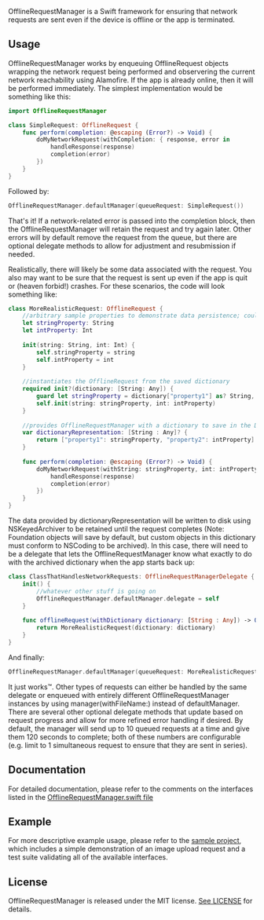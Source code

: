 OfflineRequestManager is a Swift framework for ensuring that network requests are sent even if the device is offline or the app is terminated.
## Usage

OfflineRequestManager works by enqueuing OfflineRequest objects wrapping the network request being performed and observering the current network reachability using Alamofire. If the app is already online, then it will be performed immediately. The simplest implementation would be something like this:

```swift
import OfflineRequestManager

class SimpleRequest: OfflineRequest {
    func perform(completion: @escaping (Error?) -> Void) {
        doMyNetworkRequest(withCompletion: { response, error in
            handleResponse(response)
            completion(error)
        })
    }
}
```
Followed by:
```swift
OfflineRequestManager.defaultManager(queueRequest: SimpleRequest())
```

That's it! If a network-related error is passed into the completion block, then the OfflineRequestManager will retain the request and try again later. Other errors will by default remove the request from the queue, but there are optional delegate methods to allow for adjustment and resubmission if needed.

Realistically, there will likely be some data associated with the request. You also may want to be sure that the request is sent up even if the app is quit or (heaven forbid!) crashes. For these scenarios, the code will look something like:

```swift
class MoreRealisticRequest: OfflineRequest {
    //arbitrary sample properties to demonstrate data persistence; could be replaced with anything
    let stringProperty: String
    let intProperty: Int
    
    init(string: String, int: Int) {
        self.stringProperty = string
        self.intProperty = int
    }
    
    //instantiates the OfflineRequest from the saved dictionary
    required init?(dictionary: [String: Any]) {
        guard let stringProperty = dictionary["property1"] as? String, let intProperty = dictionary["property2"] as? Int else { return nil }
        self.init(string: stringProperty, int: intProperty)
    }
    
    //provides OfflineRequestManager with a dictionary to save in the Documents directory
    var dictionaryRepresentation: [String : Any]? {
        return ["property1": stringProperty, "property2": intProperty]
    }
    
    func perform(completion: @escaping (Error?) -> Void) {
        doMyNetworkRequest(withString: stringProperty, int: intProperty, andCompletion: { response, error in
            handleResponse(response)
            completion(error)
        })
    }
}
```
The data provided by dictionaryRepresentation will be written to disk using NSKeyedArchiver to be retained until the request completes (Note: Foundation objects will save by default, but custom objects in this dictionary must conform to NSCoding to be archived). In this case, there will need to be a delegate that lets the OfflineRequestManager know what exactly to do with the archived dictionary when the app starts back up:
```swift
class ClassThatHandlesNetworkRequests: OfflineRequestManagerDelegate {
    init() {
        //whatever other stuff is going on
        OfflineRequestManager.defaultManager.delegate = self
    }
    
    func offlineRequest(withDictionary dictionary: [String : Any]) -> OfflineRequest? {
        return MoreRealisticRequest(dictionary: dictionary)
    }
}
```
And finally:
```swift
OfflineRequestManager.defaultManager(queueRequest: MoreRealisticRequest(requestData: relevantData))
```

It just works&trade;. Other types of requests can either be handled by the same delegate or enqueued with entirely different OfflineRequestManager instances by using manager(withFileName:) instead of defaultManager. There are several other optional delegate methods that update based on request progress and allow for more refined error handling if desired. By default, the manager will send up to 10 queued requests at a time and give them 120 seconds to complete; both of these numbers are configurable (e.g. limit to 1 simultaneous request to ensure that they are sent in series).

## Documentation

For detailed documentation, please refer to the comments on the interfaces listed in the [OfflineRequestManager.swift file](https://github.com/makingspace/OfflineRequestManager/blob/master/OfflineRequestManager/Classes/OfflineRequestManager.swift)

## Example

For more descriptive example usage, please refer to the [sample project](https://github.com/makingspace/OfflineRequestManager/tree/master/Sample), which includes a simple demonstration of an image upload request and a test suite validating all of the available interfaces.

## License

OfflineRequestManager is released under the MIT license. [See LICENSE](https://github.com/makingspace/OfflineRequestManager/blob/master/LICENSE) for details.